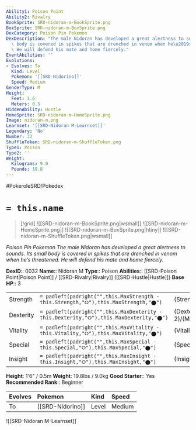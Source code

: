 ```yaml
---
Ability1: Poison Point
Ability2: Rivalry
BookSprite: SRD-nidoran-m-BookSprite.png
BoxSprite: SRD-nidoran-m-BoxSprite.png
DexCategory: Poison Pin Pokemon
DexDescription: "The male Nidoran has developed a great alertness to sounds. Its small\
  \ body is covered in spikes that are drenched in venom when he\u2019s threatened.\
  \ He will defend his mate and home fiercely."
EventAbilities: ''
Evolutions:
- Evolves: To
  Kind: Level
  Pokemon: '[[SRD-Nidorino]]'
  Speed: Medium
GenderType: M
Height:
  Feet: 1.6
  Meters: 0.5
HiddenAbility: Hustle
HomeSprite: SRD-nidoran-m-HomeSprite.png
Image: nidoran-m.png
Learnset: '[[SRD-Nidoran M-Learnset]]'
Legendary: 'No'
Number: 32
ShuffleToken: SRD-nidoran-m-ShuffleToken.png
Type1: Poison
Type2: ''
Weight:
  Kilograms: 9.0
  Pounds: 19.8
---
```


#PokeroleSRD/Pokedex

# `= this.name`

> [!grid]
> ![[SRD-nidoran-m-BookSprite.png|wsmall]]
> ![[SRD-nidoran-m-HomeSprite.png]]
> ![[SRD-nidoran-m-BoxSprite.png|htiny]]
> ![[SRD-nidoran-m-ShuffleToken.png|wsmall]]


*Poison Pin Pokemon*
*The male Nidoran has developed a great alertness to sounds. Its small body is covered in spikes that are drenched in venom when he’s threatened. He will defend his mate and home fiercely.*

**DexID**:: 0032
**Name**:: Nidoran M
**Type**:: Poison
**Abilities**:: [[SRD-Poison Point|Poison Point]] / [[SRD-Rivalry|Rivalry]] ([[SRD-Hustle|Hustle]])
**Base HP**:: 3

|           |                                                                                        |                                          |
| --------- | -------------------------------------------------------------------------------------- | ---------------------------------------- |
| Strength  | `= padleft(padright("",this.MaxStrength - this.Strength,"⭘"),this.MaxStrength,"⬤")`    | (Strength::2)/(MaxStrength::4)   |
| Dexterity | `= padleft(padright("",this.MaxDexterity - this.Dexterity,"⭘"),this.MaxDexterity,"⬤")` | (Dexterity:: 2)/(MaxDexterity::4) |
| Vitality  | `= padleft(padright("",this.MaxVitality - this.Vitality,"⭘"),this.MaxVitality,"⬤")`    | (Vitality::1)/(MaxVitality::3)   |
| Special   | `= padleft(padright("",this.MaxSpecial - this.Special,"⭘"),this.MaxSpecial,"⬤")`       | (Special::1)/(MaxSpecial::3)     |
| Insight   | `= padleft(padright("",this.MaxInsight - this.Insight,"⭘"),this.MaxInsight,"⬤")`       | (Insight::1)/(MaxInsight::3)     |

**Height**: 1'6" / 0.5m
**Weight**: 19.8lbs / 9.0kg
**Good Starter**:: Yes
**Recommended Rank**:: Beginner

| Evolves   | Pokemon          | Kind   | Speed   |
|:----------|:-----------------|:-------|:--------|
| To        | [[SRD-Nidorino]] | Level  | Medium  |

![[SRD-Nidoran M-Learnset]]